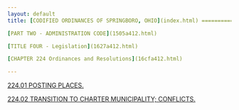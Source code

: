 ```yaml
---
layout: default 
title: [CODIFIED ORDINANCES OF SPRINGBORO, OHIO](index.html) =====================================================

[PART TWO - ADMINISTRATION CODE](1505a412.html)

[TITLE FOUR - Legislation](1627a412.html)

[CHAPTER 224 Ordinances and Resolutions](16cfa412.html)

---
```


[224.01 POSTING PLACES.](16dba412.html)

[224.02 TRANSITION TO CHARTER MUNICIPALITY; CONFLICTS.](16e4a412.html)
